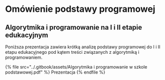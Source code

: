 # Omówienie podstawy programowej

## Algorytmika i programowanie na I i II etapie edukacyjnym

Poniższa prezentacja zawiera krótką analizę podstawy programowej do I i II etapu edukacyjnego pod kątem treści związanych z algorytmiką i programowaniem.

{% file src="../.gitbook/assets/Algorytmika i programowanie w szkole podstawowej.pdf" %}
Prezentacja
{% endfile %}

